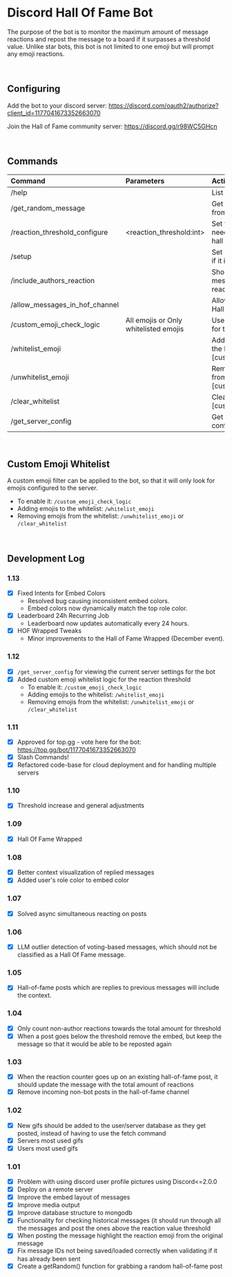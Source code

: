 # Discord Hall Of Fame Bot
The purpose of the bot is to monitor the maximum amount of message reactions and repost the message to a board if it surpasses a threshold value. Unlike star bots, this bot is not limited to one emoji but will prompt any emoji reactions.

<br>

## Configuring

Add the bot to your discord server: https://discord.com/oauth2/authorize?client_id=1177041673352663070

Join the Hall of Fame community server: https://discord.gg/r98WC5GHcn

<br>

## Commands

| Command | Parameters | Action                                                              | Example |
| :------------- |:--------------------------|:--------------------------------------------------------------------|:--------------------|
| /help | | List of commands                                                    | /help |
| /get_random_message | | Get a random message from the database                              | /get_random_message |
| /reaction_threshold_configure | <reaction_threshold:int> | Set the amount of reactions needed for a post to reach hall of fame | /reaction_threshold_configure 5 |
| /setup | | Set up the bot for the server if it is not already                  | /setup |
| /include_authors_reaction | | Should the author of a message be included in the reaction count?   | /include_authors_reaction |
| /allow_messages_in_hof_channel | | Allow anyone to type in the Hall of Fame channel                    | /allow_messages_in_hof_channel |
| /custom_emoji_check_logic | All emojis or Only whitelisted emojis | Use only whitelisted emojis for the reaction count                  | /custom_emoji_check_logic |
| /whitelist_emoji | <emoji> | Add a whitelisted emoji to the list [custom_emoji_check_logic]      | /whitelist_emoji 👍 |
| /unwhitelist_emoji | <emoji> | Remove a whitelisted emoji from the list [custom_emoji_check_logic] | /unwhitelist_emoji 👍 |
| /clear_whitelist | | Clear the whitelist of emojis [custom_emoji_check_logic]            | /clear_whitelist |
| /get_server_config | | Get the current bot configuration for the server                    | /get_server_config |


<br>

## Custom Emoji Whitelist
A custom emoji filter can be applied to the bot, so that it will only look for emojis configured to the server.
  - To enable it: ``/custom_emoji_check_logic``
  - Adding emojis to the whitelist: ``/whitelist_emoji``
  - Removing emojis from the whitelist: ``/unwhitelist_emoji`` or ``/clear_whitelist``

<br>


## Development Log

### 1.13
- [x] Fixed Intents for Embed Colors
  - Resolved bug causing inconsistent embed colors.
  - Embed colors now dynamically match the top role color.
- [x] Leaderboard 24h Recurring Job
  - Leaderboard now updates automatically every 24 hours.
- [x] HOF Wrapped Tweaks
  - Minor improvements to the Hall of Fame Wrapped (December event).

### 1.12
- [x] ``/get_server_config`` for viewing the current server settings for the bot
- [x] Added custom emoji whitelist logic for the reaction threshold
  - To enable it: ``/custom_emoji_check_logic``
  - Adding emojis to the whitelist: ``/whitelist_emoji``
  - Removing emojis from the whitelist: ``/unwhitelist_emoji`` or ``/clear_whitelist``

### 1.11
- [x] Approved for top.gg - vote here for the bot: https://top.gg/bot/1177041673352663070
- [x] Slash Commands!
- [x] Refactored code-base for cloud deployment and for handling multiple servers

### 1.10
- [x] Threshold increase and general adjustments

### 1.09
- [x] Hall Of Fame Wrapped

### 1.08
- [x] Better context vísualization of replied messages
- [x] Added user's role color to embed color

### 1.07
- [x] Solved async simultaneous reacting on posts

### 1.06
- [x] LLM outlier detection of voting-based messages, which should not be classified as a Hall Of Fame message. 

### 1.05
- [x] Hall-of-fame posts which are replies to previous messages will include the context.

### 1.04
- [x] Only count non-author reactions towards the total amount for threshold
- [x] When a post goes below the threshold remove the embed, but keep the message so that it would be able to be reposted again

### 1.03
- [x] When the reaction counter goes up on an existing hall-of-fame post, it should update the message with the total amount of reactions
- [x] Remove incoming non-bot posts in the hall-of-fame channel

### 1.02
- [x] New gifs should be added to the user/server database as they get posted, instead of having to use the fetch command
- [x] Servers most used gifs
- [x] Users most used gifs

### 1.01
- [x] Problem with using discord user profile pictures using Discord<=2.0.0
- [x] Deploy on a remote server
- [x] Improve the embed layout of messages
- [x] Improve media output
- [x] Improve database structure to mongodb
- [x] Functionality for checking historical messages (it should run through all the messages and post the ones above the reaction value threshold
- [x] When posting the message highlight the reaction emoji from the original message
- [x] Fix message IDs not being saved/loaded correctly when validating if it has already been sent
- [x] Create a getRandom() function for grabbing a random hall-of-fame post
